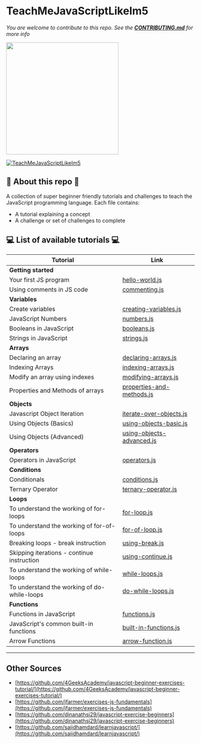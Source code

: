 # TeachMeJavaScriptLikeIm5
*You are welcome to contribute to this repo. See the [**CONTRIBUTING.md**](./CONTRIBUTING.md) for more info*

<img src="https://inspirezone.tech/wp-content/uploads/2023/10/hacktoberfest-2023-logo.png" width="300">

[![TeachMeJavaScriptLikeIm5](https://inspirezone.tech/wp-content/uploads/2021/10/TeachMeJavaScriptLikeIm5_Banner.png)](https://inspirezone.tech/)

## 📜 About this repo 📜

A collection of super beginner friendly tutorials and challenges to teach the JavaScript programming language. 
Each file contains:
- A tutorial explaining a concept
- A challenge or set of challenges to complete

## 💻 List of available tutorials 💻 


| Tutorial                                   | Link                                                                        |
|--------------------------------------------|-----------------------------------------------------------------------------|
| **Getting started**                        |                                                                             |
| Your first JS program                      | [hello-world.js](1-getting-started/hello-world.js)                          |
| Using comments in JS code                  | [commenting.js](1-getting-started/commenting.js)                            |
| **Variables**                              |                                                                             |
| Create variables                           | [creating-variables.js](2-variables/creating-variables.js)                  |
| JavaScript Numbers                         | [numbers.js](2-variables/numbers.js)                                        |
| Booleans in JavaScript                     | [booleans.js](2-variables/booleans.js)                                      |
| Strings in JavaScript                      | [strings.js](2-variables/strings.js)                                        |
| **Arrays**                                 |                                                                             |
| Declaring an array                         | [declaring-arrays.js](3-arrays/declaring-arrays.js)                         |
| Indexing Arrays                            | [indexing-arrays.js](3-arrays/indexing-arrays.js)                           |
| Modify an array using indexes              | [modifying-arrays.js ](3-arrays/modifying-arrays.js )                       |
| Properties and Methods of arrays           | [properties-and-methods.js](3-arrays/properties_and_methods_of_arrays.js)   |   
| **Objects**                                |                                                                             |
| Javascript Object Iteration                | [iterate-over-objects.js](4-objects/iterate-over-objects.js)                |
| Using Objects (Basics)                     | [using-objects-basic.js](4-objects/using-objects-basic.js)                  |
| Using Objects (Advanced)                   | [using-objects-advanced.js](4-objects/using-objects-advanced.js)            |
| **Operators**                              |                                                                             |
| Operators in JavaScript                    | [operators.js](5-operators/operators.js )                                   |
| **Conditions**                             |                                                                             |
| Conditionals                               | [conditions.js](6-conditions/conditions.js )                                |
| Ternary Operator                           | [ternary-operator.js](6-conditions/ternary-operator.js)                     | 
| **Loops**                                  |                                                                             |
| To understand the working of for-loops     | [for-loop.js](7-loops/for-loops.js )                                        |
| To understand the working of for-of-loops  | [for-of-loop.js](7-loops/for-of-loops.js)                                   |
| Breaking loops - break instruction         | [using-break.js](7-loops/using-break.js )                                   |
| Skipping iterations - continue instruction | [using-continue.js](7-loops/using-continue.js )                             |
| To understand the working of while-loops   | [while-loops.js](7-loops/while-loops.js )                                   |
| To understand the working of do-while-loops| [do-while-loops.js](7-loops/do-while-loops.js)                              |
| **Functions**                              |                                                                             |
| Functions in JavaScript                    | [functions.js](8-functions/functions.js )                                   |
| JavaScript's common built-in functions     | [built-in-functions.js](9-common-built-in-functions/built-in-functions.js ) |
| Arrow Functions                            | [arrow-function.js](8-functions/arrow-function.js)                          |

---

## Other Sources

- [https://github.com/4GeeksAcademy/javascript-beginner-exercises-tutorial/](https://github.com/4GeeksAcademy/javascript-beginner-exercises-tutorial/)
- [https://github.com/jfarmer/exercises-js-fundamentals](https://github.com/jfarmer/exercises-js-fundamentals)
- [https://github.com/dinanathsj29/javascript-exercise-beginners](https://github.com/dinanathsj29/javascript-exercise-beginners)
- [https://github.com/sajidhamdard/learnjavascript/](https://github.com/sajidhamdard/learnjavascript/)